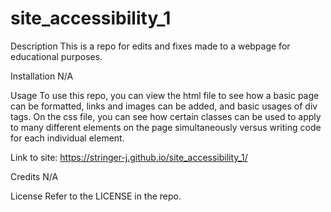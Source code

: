 # site_accessibility_1

Description
This is a repo for edits and fixes made to a webpage for educational purposes. 

Installation
N/A

Usage
To use this repo, you can view the html file to see how a basic page can be formatted, links and images can be added, and basic usages of div tags. On the css file, you can see how certain classes can be used to apply to many different elements on the page simultaneously versus writing code for each individual element.

Link to site: https://stringer-j.github.io/site_accessibility_1/

Credits
N/A

License
Refer to the LICENSE in the repo.